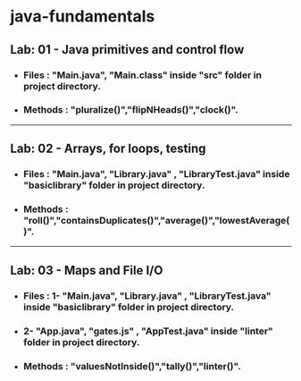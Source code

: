# java-fundamentals

## **Lab: 01 - Java primitives and control flow**

- ### **Files : "Main.java", "Main.class" inside "src" folder in project directory.**

- ### **Methods : "pluralize()","flipNHeads()","clock()".**

---

## **Lab: 02 - Arrays, for loops, testing**

- ### **Files : "Main.java", "Library.java" , "LibraryTest.java" inside "basiclibrary" folder in project directory.**

- ### **Methods : "roll()","containsDuplicates()","average()","lowestAverage()".**

---

## **Lab: 03 - Maps and File I/O**

- ### **Files : 1- "Main.java", "Library.java" , "LibraryTest.java" inside "basiclibrary" folder in project directory.**
- ### **2- "App.java", "gates.js" , "AppTest.java" inside "linter" folder in project directory.**
- ### **Methods : "valuesNotInside()","tally()","linter()".**
